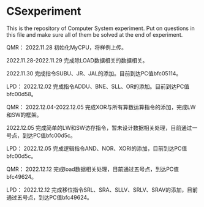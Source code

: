 # CSexperiment
This is the repository of Computer System experiment.
Put on questions in this file and make sure all of them be solved at the end of experiment.

QMR：
2022.11.28
初始化MyCPU，将样例上传。

2022.11.28-2022.11.29
完成除LOAD数据相关的数据相关。

2022.11.30
完成指令SUBU、JR、JAL的添加。目前到达PC值bfc05114。

LPD：
2022.12.02
完成指令ADDU、BNE、SLL、OR的添加。目前到达PC值bfc00d58。

QMR：
2022.12.04-2022.12.05
完成XOR与所有算数运算指令的添加，完成LW和SW的框架。

2022.12.05
完成简单的LW和SW访存指令，暂未设计数据相关处理，目前通过一号点，到达PC值bfc00d5c。

LPD：
2022.12.05
完成逻辑指令AND、NOR、XORI的添加，目前到达PC值bfc00d5c。

QMR：
2022.12.12
完成load数据相关处理，目前通过五号点，到达PC值bfc49624。


LPD：
2022.12.12
完成移位指令SRL、SRA、SLLV、SRLV、SRAV的添加，目前通过五号点，到达PC值bfc49624。
